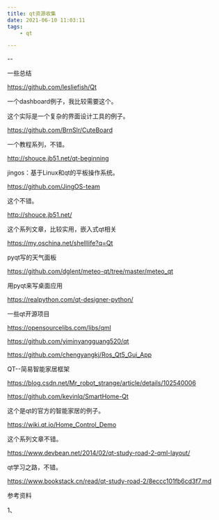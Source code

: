 ```yaml
---
title: qt资源收集
date: 2021-06-10 11:03:11
tags:
	- qt

---
```


--

一些总结

https://github.com/lesliefish/Qt

一个dashboard例子，我比较需要这个。

这个实际是一个复杂的界面设计工具的例子。

https://github.com/BrnSlr/CuteBoard

一个教程系列，不错。

http://shouce.jb51.net/qt-beginning

jingos：基于Linux和qt的平板操作系统。

https://github.com/JingOS-team

这个不错。

http://shouce.jb51.net/

这个系列文章，比较实用，嵌入式qt相关

https://my.oschina.net/shelllife?q=Qt

pyqt写的天气面板

https://github.com/dglent/meteo-qt/tree/master/meteo_qt

用pyqt来写桌面应用

https://realpython.com/qt-designer-python/

一些qt开源项目

https://opensourcelibs.com/libs/qml



https://github.com/yiminyangguang520/qt



https://github.com/chengyangkj/Ros_Qt5_Gui_App

QT--简易智能家居框架

https://blog.csdn.net/Mr_robot_strange/article/details/102540006



https://github.com/kevinlq/SmartHome-Qt

这个是qt的官方的智能家居的例子。

https://wiki.qt.io/Home_Control_Demo

这个系列文章不错。

https://www.devbean.net/2014/02/qt-study-road-2-qml-layout/



qt学习之路，不错。

https://www.bookstack.cn/read/qt-study-road-2/8eccc101fb6cd3f7.md

参考资料

1、

